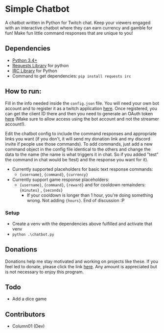 # Simple Chatbot
A chatbot written in Python for Twitch chat. Keep your viewers engaged with an interactive chatbot where they can earn currency and gamble for fun! Make fun little command responses that are unique to you!

## Dependencies
- [Python 3.4+](https://www.python.org/downloads/)
- [Requests Library](https://pypi.org/project/requests/) for python
- [IRC Library](https://pypi.org/project/irc/) for Python
- Command to get dependencies: `pip install requests irc`

## How to run:

Fill in the info needed inside the `config.json` file. You will need your own bot account and to register it as a twitch application [here](https://dev.twitch.tv/console). Once registered, you can get the client ID there and then you need to generate an OAuth token [here](https://twitchapps.com/tmi/) (Make sure to allow access using the bot account and not the streamer account!).

Edit the chatbot config to include the command responses and appropriate links you want (if you don't, it will send my donation link and my discord invite if people use those commands). To add commands, just add a new command object in the config file identical to the others and change the data to the name (the name is what triggers it in chat. So if you added "test" the command in chat would be !test) and the response you want for it).

- Currently supported placeholders for basic text response commands:
	- `{username}`, `{command}`, `{currency}`
- Currently support game response placeholders:
	- `{username}`, `{command}`, `{reward}` and for cooldown remainders: `{minutes}` , `{seconds}`
		- If your cooldown is longer than 1 hour, you're doing something wrong. Not adding `{hours}`. End of discussion :P

### Setup
- Create a venv with the dependencies above fulfilled and activate that venv
- `python .\chatbot.py`

## Donations
Donations help me stay motivated and working on projects like these. If you feel led to donate, please click the link [here](https://www.paypal.me/column01). Any amount is appreciated but is not necessary to enjoy this program.

## Todo
- Add a dice game

## Contributors
- Column01 (Dev)
